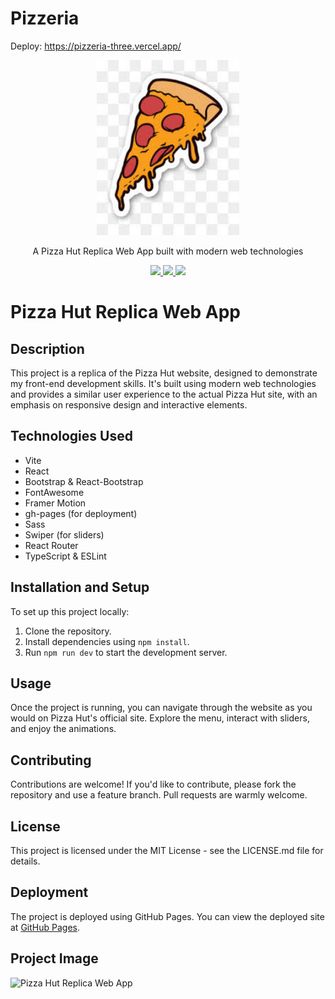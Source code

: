 # Pizzeria
Deploy: https://pizzeria-three.vercel.app/

<p align="center">
  <img src="./public/favicon.jpeg" height="280px">
  <p align="center">A Pizza Hut Replica Web App built with modern web technologies<p>
  <p align="center">
    <a href="https://www.npmjs.com/package/vite-project">
      <img src="https://img.shields.io/npm/v/vite-project.svg" />
    </a>
    <a href="https://travis-ci.org/rtao-god/pizzeria">
      <img src="https://img.shields.io/travis/rtao-god/pizzeria.svg" />
    </a>
    <a href="https://github.com/rtao-god/pizzeria/blob/master/LICENSE">
      <img src="https://img.shields.io/github/license/rtao-god/pizzeria.svg" />
    </a>
  </p>
</p>

# Pizza Hut Replica Web App

## Description
This project is a replica of the Pizza Hut website, designed to demonstrate my front-end development skills. It's built using modern web technologies and provides a similar user experience to the actual Pizza Hut site, with an emphasis on responsive design and interactive elements.

## Technologies Used
- Vite
- React
- Bootstrap & React-Bootstrap
- FontAwesome
- Framer Motion
- gh-pages (for deployment)
- Sass
- Swiper (for sliders)
- React Router
- TypeScript & ESLint

## Installation and Setup
To set up this project locally:
1. Clone the repository.
2. Install dependencies using `npm install`.
3. Run `npm run dev` to start the development server.

## Usage
Once the project is running, you can navigate through the website as you would on Pizza Hut's official site. Explore the menu, interact with sliders, and enjoy the animations.

## Contributing
Contributions are welcome! If you'd like to contribute, please fork the repository and use a feature branch. Pull requests are warmly welcome.

## License
This project is licensed under the MIT License - see the LICENSE.md file for details.

## Deployment
The project is deployed using GitHub Pages. You can view the deployed site at [GitHub Pages](https://rtao-god.github.io/pizzeria/vite-project/index.html).

## Project Image
![Pizza Hut Replica Web App](image-link-here)
